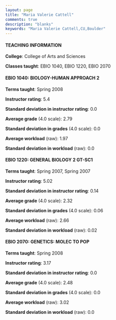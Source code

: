 ```yaml
---
layout: page
title: "Maria Valerie Cattell" 
comments: true
description: "blanks"
keywords: "Maria Valerie Cattell,CU,Boulder"
---
```

<head>
<script src="https://ajax.googleapis.com/ajax/libs/jquery/2.1.3/jquery.min.js"></script>
<script src="https://dl.dropboxusercontent.com/s/pc42nxpaw1ea4o9/highcharts.js?dl=0"></script>
<!-- <script src="../assets/js/highcharts.js"></script> -->
<style type="text/css">@font-face {
	font-family: "Bebas Neue";
	src: url(https://www.filehosting.org/file/details/544349/BebasNeue Regular.otf) format("opentype");
	}
	h1.Bebas { 
		font-family: "Bebas Neue", Verdana, Tahoma;
	}
</style>
</head>
	   
#### TEACHING INFORMATION

**College**: College of Arts and Sciences

**Classes taught**: EBIO 1040, EBIO 1220, EBIO 2070

#### EBIO 1040: BIOLOGY-HUMAN APPROACH 2

**Terms taught**: Spring 2008

**Instructor rating**: 5.4

**Standard deviation in instructor rating**: 0.0

**Average grade** (4.0 scale): 2.79

**Standard deviation in grades** (4.0 scale): 0.0

**Average workload** (raw): 1.97

**Standard deviation in workload** (raw): 0.0

#### EBIO 1220: GENERAL BIOLOGY 2 GT-SC1

**Terms taught**: Spring 2007, Spring 2007

**Instructor rating**: 5.02

**Standard deviation in instructor rating**: 0.14

**Average grade** (4.0 scale): 2.32

**Standard deviation in grades** (4.0 scale): 0.06

**Average workload** (raw): 2.66

**Standard deviation in workload** (raw): 0.02

#### EBIO 2070: GENETICS: MOLEC TO POP

**Terms taught**: Spring 2008

**Instructor rating**: 3.17

**Standard deviation in instructor rating**: 0.0

**Average grade** (4.0 scale): 2.48

**Standard deviation in grades** (4.0 scale): 0.0

**Average workload** (raw): 3.02

**Standard deviation in workload** (raw): 0.0

